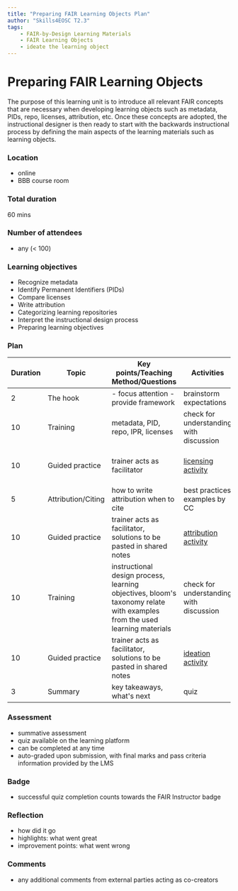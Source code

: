 ```yaml
---
title: "Preparing FAIR Learning Objects Plan"
author: "Skills4EOSC T2.3"
tags: 
    - FAIR-by-Design Learning Materials
    - FAIR Learning Objects
    - ideate the learning object
---
```


# Preparing FAIR Learning Objects

The purpose of this learning unit is to introduce all relevant FAIR concepts that are necessary when developing learning objects such as metadata, PIDs, repo, licenses, attribution, etc. Once these concepts are adopted, the instructional designer is then ready to start with the backwards instructional process by defining the main aspects of the learning materials such as learning objects.

### Location
- online
- BBB course room

### Total duration
60 mins

### Number of attendees
- any (< 100)

### Learning objectives
- Recognize metadata
- Identify Permanent Identifiers (PIDs)
- Compare licenses
- Write attribution
- Categorizing learning repositories
- Interpret the instructional design process
- Preparing learning objectives


### Plan
| Duration | Topic              | Key points/Teaching Method/Questions                                                                                      | Activities                              | Resources                  |
|----------|--------------------|---------------------------------------------------------------------------------------------------------------------------|-----------------------------------------|----------------------------|
| 2        | The hook           | - focus attention - provide framework                                                                                     | brainstorm expectations                 | pptx                       |
| 10       | Training           | metadata, PID, repo, IPR, licenses                                                                                        | check for understanding with discussion | pptx + handouts            |
| 10       | Guided practice    | trainer acts as facilitator                                                                                               | [licensing activity](./Activities/01-Checking%20licenses.md)                      | pptx, menti + shared notes |
| 5        | Attribution/Citing | how to write attribution when to cite                                                                                     | best practices examples by CC           | pptx, links                |
| 10       | Guided practice    | trainer acts as facilitator, solutions to be pasted in shared notes                                                       | [attribution activity](./Activities/02-Attribution.md)                    | pptx, chat + shared notes  |
| 10       | Training           | instructional design process, learning objectives, bloom's taxonomy relate with examples from the used learning materials | check for understanding with discussion | pptx + handouts            |
| 10       | Guided practice    | trainer acts as facilitator, solutions to be pasted in shared notes                                                       | [ideation activity](./Activities/03-Ideation.md)                       | pptx, chat + shared notes  |
| 3        | Summary            | key takeaways, what's next                                                                                                | quiz                                    | pptx                       |

### Assessment
- summative assessment
- quiz available on the learning platform
- can be completed at any time
- auto-graded upon submission, with final marks and pass criteria information provided by the LMS

### Badge
- successful quiz completion counts towards the FAIR Instructor badge

### Reflection
- how did it go
- highlights: what went great
- improvement points: what went wrong

### Comments
- any additional comments from external parties acting as co-creators